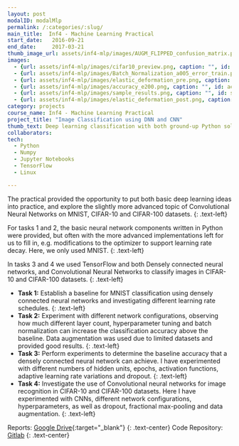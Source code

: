 ```yaml
---
layout: post
modalID: modalMlp
permalink: /:categories/:slug/
main_title:  Inf4 - Machine Learning Practical
start_date:   2016-09-21
end_date:     2017-03-21
thumb_image_url: assets/inf4-mlp/images/AUGM_FLIPPED_confusion_matrix.png
images:
  - {url: assets/inf4-mlp/images/cifar10_preview.png, caption: "", id: cifar10_preview}
  - {url: assets/inf4-mlp/images/Batch_Normalization_a005_error_train.png, caption: "", id: Batch_Normalization_a005_error_train}
  - {url: assets/inf4-mlp/images/elastic_deformation_pre.png, caption: "", id: elastic_deformation_pre}
  - {url: assets/inf4-mlp/images/accuracy_e200.png, caption: "", id: accuracy_e200}
  - {url: assets/inf4-mlp/images/sample_results.png, caption: "", id: sample_results}
  - {url: assets/inf4-mlp/images/elastic_deformation_post.png, caption: "", id: elastic_deformation_post}
category: projects
course_name: Inf4 - Machine Learning Practical
project_title: "Image Classification using DNN and CNN"
thumb_text: Deep learning classification with both ground-up Python solution on MNIST, and TensorFlow on CIFAR.
collaborators:
tech:
  - Python
  - Numpy
  - Jupyter Notebooks
  - TensorFlow
  - Linux

---
```


The practical provided the opportunity to put both basic deep learning ideas into practice, and explore the slightly more advanced topic of Convolutional Neural Networks on MNIST, CIFAR-10 and CIFAR-100 datasets.
{: .text-left}

For tasks 1 and 2, the basic neural network components written in Python were provided, but often with the more advanced implementations left for us to fill in, e.g. modifications to the optimizer to support learning rate decay. Here, we only used MNIST.
{: .text-left}

In tasks 3 and 4 we used TensorFlow and both Densely connected neural networks, and  Convolutional Neural Networks to classify images in CIFAR-10 and CIFAR-100 datasets.
{: .text-left}

* **Task 1:** Establish a baseline for MNIST classification using densely connected neural networks and investigating different learning rate schedules.
{: .text-left}
* **Task 2:** Experiment with different network configurations, observing how much different layer count, hyperparameter tuning and batch normalization can increase the classification accuracy above the baseline. Data augmentation was used due to limited datasets and provided good results.
{: .text-left}
* **Task 3:** Perform experiments to determine the baseline accuracy that a densely connected neural network can achieve. I have experimented with different numbers of hidden units, epochs, activation functions, adaptive learning rate variations and dropout.
{: .text-left}
 * **Task 4:** Investigate the use of Convolutional neural networks for image recognition in CIFAR-10 and CIFAR-100 datasets. Here I have experimented with CNNs, different network configurations, hyperparameters, as well as dropout, fractional max-pooling and data augmentation.
{: .text-left}

Reports: [Google Drive](https://drive.google.com/open?id=1ivjc3oO2prNyn2vHfLZhiUSz4JXDk7lf){:target="_blank"}
{: .text-center}
Code Repository: [Gitlab](https://gitlab.com/LinasKo/Inf4-MLP)
{: .text-center}
